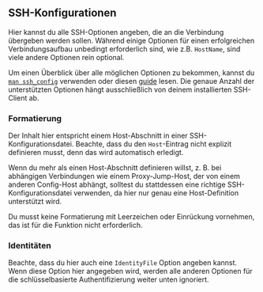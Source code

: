 ## SSH-Konfigurationen

Hier kannst du alle SSH-Optionen angeben, die an die Verbindung übergeben werden sollen.
Während einige Optionen für einen erfolgreichen Verbindungsaufbau unbedingt erforderlich sind, wie z.B. `HostName`,
sind viele andere Optionen rein optional.

Um einen Überblick über alle möglichen Optionen zu bekommen, kannst du [`man ssh_config`](https://linux.die.net/man/5/ssh_config) verwenden oder diesen [guide](https://www.ssh.com/academy/ssh/config) lesen.
Die genaue Anzahl der unterstützten Optionen hängt ausschließlich von deinem installierten SSH-Client ab.

### Formatierung

Der Inhalt hier entspricht einem Host-Abschnitt in einer SSH-Konfigurationsdatei.
Beachte, dass du den `Host`-Eintrag nicht explizit definieren musst, denn das wird automatisch erledigt.

Wenn du mehr als einen Host-Abschnitt definieren willst, z. B. bei abhängigen Verbindungen wie einem Proxy-Jump-Host, der von einem anderen Config-Host abhängt, solltest du stattdessen eine richtige SSH-Konfigurationsdatei verwenden, da hier nur genau eine Host-Definition unterstützt wird.

Du musst keine Formatierung mit Leerzeichen oder Einrückung vornehmen, das ist für die Funktion nicht erforderlich.

### Identitäten

Beachte, dass du hier auch eine `IdentityFile` Option angeben kannst.
Wenn diese Option hier angegeben wird, werden alle anderen Optionen für die schlüsselbasierte Authentifizierung weiter unten ignoriert.

